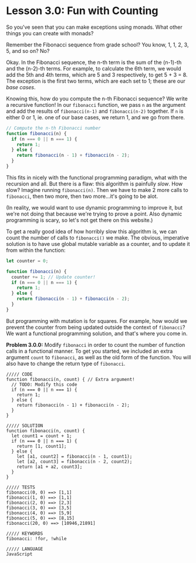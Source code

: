 # Lesson 3.0: Fun with Counting 

So you've seen that you can make exceptions using monads. What other things you can create with monads?

Remember the Fibonacci sequence from grade school? You know, 1, 1, 2, 3, 5, and so on? No?

Okay. In the Fibonacci sequence, the n-th term is the sum of the (n-1)-th and the (n-2)-th terms. For example, to calculate the 6th term, we would add the 5th and 4th terms, which are 5 and 3 respectively, to get 5 + 3 = 8. The exception is the first two terms, which are each set to 1; these are our _base cases_.

Knowing this, how do you compute the n-th Fibonacci sequence? We write a recursive function! In our `fibonacci` function, we pass `n` as the argument and add the results of `fibonacci(n-1)` and `fibonacci(n-2)` together. If `n` is either 0 or 1, ie. one of our base cases, we return 1, and we go from there.

```javascript
// Compute the n-th Fibonacci number
function fibonacci(n) {
  if (n === 0 || n === 1) {
    return 1;
  } else {
    return fibonacci(n - 1) + fibonacci(n - 2);
  }
}
```
This fits in nicely with the functional programming paradigm, what with the recursion and all. But there is a flaw: this algorithm is painfully _slow_. How slow? Imagine running `fibonacci(n)`. Then we have to make 2 more calls to `fibonacci`, then two more, then two more...it's going to be alot.

(In reality, we would want to use dynamic programming to improve it, but we're not doing that because we're trying to prove a point. Also dynamic programming is scary, so let's not get there on this website.)

To get a really good idea of how horribly slow this algorithm is, we can count the number of calls to `fibonacci()` we make. The obvious, imperative solution is to have use global mutable variable as a counter, and to update it from within the function:

```javascript
let counter = 0;

function fibonacci(n) {
  counter += 1; // Update counter!
  if (n === 0 || n === 1) {
    return 1;
  } else {
    return fibonacci(n - 1) + fibonacci(n - 2);
  }
}
```

But programming with mutation is for squares. For example, how would we prevent the counter from being updated outside the context of `fibonacci`? We want a functional programming solution, and that's where you come in.

**Problem 3.0.0:** Modify `fibonacci` in order to count the number of function calls in a functional manner. To get you started, we included an extra argument `count` to `fibonacci`, as well as the old form of the function. You will also have to change the return type of `fibonacci`.

```problem
///// CODE
function fibonacci(n, count) { // Extra argument!
  // TODO: Modify this code
  if (n === 0 || n === 1) {
    return 1;
  } else {
    return fibonacci(n - 1) + fibonacci(n - 2);
  }
}

///// SOLUTION
function fibonacci(n, count) {
  let count1 = count + 1;
  if (n === 0 || n === 1) {
    return [1, count1];
  } else {
    let [a1, count2] = fibonacci(n - 1, count1);
    let [a2, count3] = fibonacci(n - 2, count2);
    return [a1 + a2, count3];
  }
}

///// TESTS
fibonacci(0, 0) ==> [1,1]
fibonacci(1, 0) ==> [1,1]
fibonacci(2, 0) ==> [2,3]
fibonacci(3, 0) ==> [3,5]
fibonacci(4, 0) ==> [5,9]
fibonacci(5, 0) ==> [8,15]
fibonacci(20, 0) ==> [10946,21891]

///// KEYWORDS
fibonacci: !for, !while

///// LANGUAGE
JavaScript
```